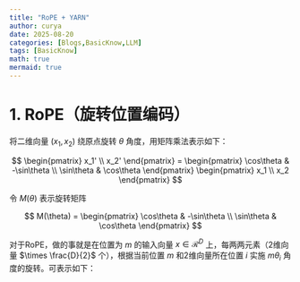 ```yaml
---
title: "RoPE + YARN"
author: curya
date: 2025-08-20
categories: [Blogs,BasicKnow,LLM]
tags: [BasicKnow]
math: true
mermaid: true
---
```


# 1. RoPE（旋转位置编码）
将二维向量 $(x_1, x_2)$ 绕原点旋转 $\theta$ 角度，用矩阵乘法表示如下：

$$
\begin{pmatrix} 
x_1' \\ 
x_2' 
\end{pmatrix} =
\begin{pmatrix}
\cos\theta & -\sin\theta \\
\sin\theta & \cos\theta
\end{pmatrix}
\begin{pmatrix}
x_1 \\
x_2
\end{pmatrix}
$$

令 $M(\theta)$ 表示旋转矩阵

$$ 
M(\theta) = \begin{pmatrix} 
\cos\theta & -\sin\theta \\ 
\sin\theta & \cos\theta 
\end{pmatrix}
$$

对于RoPE，做的事就是在位置为 $m$ 的输入向量 $x\in\mathcal{R}^{D}$ 上，每两两元素（2维向量 $\times \frac{D}{2}$ 个），根据当前位置 $m$ 和2维向量所在位置 $i$ 实施 $m\theta_i$ 角度的旋转。可表示如下：

$$
$$



